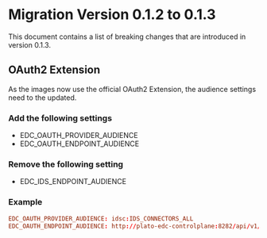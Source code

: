 # Migration Version 0.1.2 to 0.1.3

This document contains a list of breaking changes that are introduced in version 0.1.3.

## OAuth2 Extension

As the images now use the official OAuth2 Extension, the audience settings need to the updated.

### Add the following settings

- EDC_OAUTH_PROVIDER_AUDIENCE
- EDC_OAUTH_ENDPOINT_AUDIENCE

### Remove the following setting

- EDC_IDS_ENDPOINT_AUDIENCE

### Example

```conf
EDC_OAUTH_PROVIDER_AUDIENCE: idsc:IDS_CONNECTORS_ALL
EDC_OAUTH_ENDPOINT_AUDIENCE: http://plato-edc-controlplane:8282/api/v1/ids/data
```
